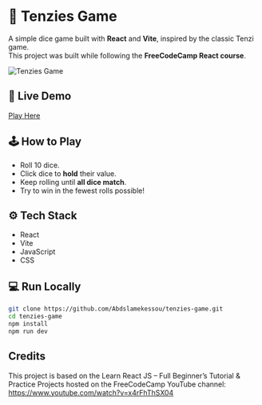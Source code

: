 # 🎲 Tenzies Game

A simple dice game built with **React** and **Vite**, inspired by the classic Tenzi game.  
This project was built while following the **FreeCodeCamp React course**.  

![Tenzies Game](./assets/tenzies.jpg)


## 🚀 Live Demo  
[Play Here](https://tenzies-game-ebon.vercel.app)

## 🕹️ How to Play  
- Roll 10 dice.  
- Click dice to **hold** their value.  
- Keep rolling until **all dice match**.  
- Try to win in the fewest rolls possible!  

## ⚙️ Tech Stack  
- React  
- Vite  
- JavaScript  
- CSS  

## 💻 Run Locally  
```bash
git clone https://github.com/Abdslamekessou/tenzies-game.git
cd tenzies-game
npm install
npm run dev

```

## Credits

This project is based on the Learn React JS – Full Beginner’s Tutorial & Practice Projects hosted on the FreeCodeCamp YouTube channel:
https://www.youtube.com/watch?v=x4rFhThSX04
